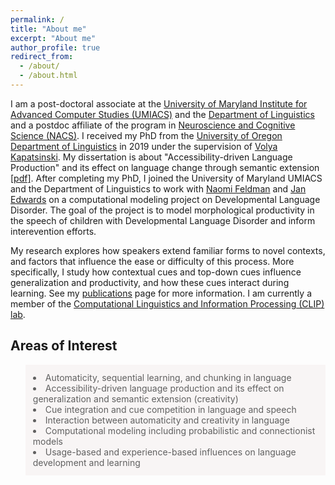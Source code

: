 ```yaml
---
permalink: /
title: "About me"
excerpt: "About me"
author_profile: true
redirect_from: 
  - /about/
  - /about.html
---
```



I am a post-doctoral associate at the [University of Maryland Institute for Advanced Computer Studies (UMIACS)](https://www.umiacs.umd.edu) and the [Department of Linguistics](https://linguistics.umd.edu) and a postdoc affiliate of the program in [Neuroscience and Cognitive Science (NACS)](https://nacs.umd.edu). I received my PhD from the [University of Oregon Department of Linguistics](https://linguistics.uoregon.edu) in 2019 under the supervision of [Volya Kapatsinski](https://blogs.uoregon.edu/ublab/whoiswho/). My dissertation is about "Accessibility-driven Language Production" and its effect on language change through semantic extension [[pdf]](https://scholarsbank.uoregon.edu/xmlui/bitstream/handle/1794/24946/Harmon_oregon_0171A_12546.pdf). After completing my PhD, I joined the University of Maryland UMIACS and the Department of Linguistics to work with [Naomi Feldman](http://users.umiacs.umd.edu/~nhf/) and [Jan Edwards](https://learningtotalk.umd.edu) on a computational modeling project on Developmental Language Disorder. The goal of the project is to model morphological productivity in the speech of children with Developmental Language Disorder and inform interevention efforts. 

 My research explores how speakers extend familiar forms to novel contexts, and factors that influence the ease or difficulty of this process. More specifically, I study how contextual cues and top-down cues influence generalization and productivity, and how these cues interact during learning. See my [publications](https://zaraharmon.github.io/Publications/) page for more information. I am currently a member of the [Computational Linguistics and Information Processing (CLIP) lab](https://wiki.umiacs.umd.edu/clip/index.php/Main_Page).

## Areas of Interest
<blockquote style="border: 2px solid #F8F5F5; padding: 10px; background-color: #F8F5F5;"> 
<li> Automaticity, sequential learning, and chunking in language
<li> Accessibility-driven language production and its effect on generalization and semantic extension (creativity)
<li> Cue integration and cue competition in language and speech
<li> Interaction between automaticity and creativity in language
<li> Computational modeling including probabilistic and connectionist models
<li> Usage-based and experience-based influences on language development and learning
